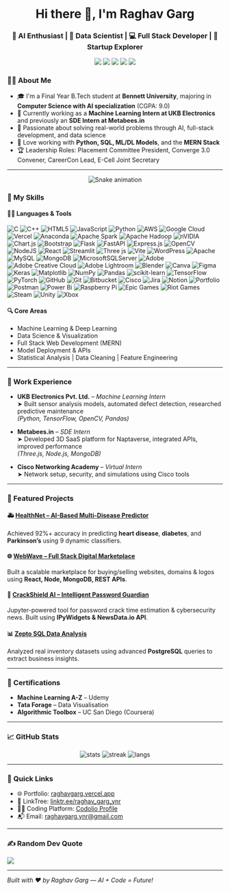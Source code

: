 <h1 align="center">Hi there 👋, I'm Raghav Garg</h1>
<h3 align="center">🚀 AI Enthusiast | 🧠 Data Scientist | 💻 Full Stack Developer | 🎯 Startup Explorer</h3>

<p align="center">
  <a href="mailto:raghavgarg.ynr@gmail.com"><img src="https://img.shields.io/badge/Gmail-D14836?style=for-the-badge&logo=gmail&logoColor=white"/></a>
  <a href="https://www.linkedin.com/in/raghav-garg-1b8bb0249/"><img src="https://img.shields.io/badge/LinkedIn-blue?style=for-the-badge&logo=linkedin&logoColor=white"/></a>
  <a href="https://github.com/Raghavgarg5541275"><img src="https://img.shields.io/badge/GitHub-100000?style=for-the-badge&logo=github&logoColor=white"/></a>
  <a href="https://raghavgarg.vercel.app/"><img src="https://img.shields.io/badge/Portfolio-000000?style=for-the-badge&logo=About.me&logoColor=white"/></a>
  <a href="https://linktr.ee/raghav_garg_ynr"><img src="https://img.shields.io/badge/Linktree-43E660?style=for-the-badge&logo=Linktree&logoColor=white"/></a>
</p>


### 👨‍💻 About Me

- 🎓 I'm a Final Year B.Tech student at **Bennett University**, majoring in **Computer Science with AI specialization** (CGPA: 9.0)
- 💼 Currently working as a **Machine Learning Intern at UKB Electronics** and previously an **SDE Intern at Metabees.in**
- 🚀 Passionate about solving real-world problems through AI, full-stack development, and data science
- 🧠 Love working with **Python, SQL, ML/DL Models**, and the **MERN Stack**
- 🏆 Leadership Roles: Placement Committee President, Converge 3.0 Convener, CareerCon Lead, E-Cell Joint Secretary

---
<div align="center">
  <img src="https://profile-readme-generator.com/assets/snake.svg" alt="Snake animation" />
</div>


### 🧠 My Skills

#### 👨‍💻 Languages & Tools
![C](https://img.shields.io/badge/c-%2300599C.svg?style=plastic&logo=c&logoColor=white) ![C++](https://img.shields.io/badge/c++-%2300599C.svg?style=plastic&logo=c%2B%2B&logoColor=white) ![HTML5](https://img.shields.io/badge/html5-%23E34F26.svg?style=plastic&logo=html5&logoColor=white) ![JavaScript](https://img.shields.io/badge/javascript-%23323330.svg?style=plastic&logo=javascript&logoColor=%23F7DF1E) ![Python](https://img.shields.io/badge/python-3670A0?style=plastic&logo=python&logoColor=ffdd54) ![AWS](https://img.shields.io/badge/AWS-%23FF9900.svg?style=plastic&logo=amazon-aws&logoColor=white) ![Google Cloud](https://img.shields.io/badge/GoogleCloud-%234285F4.svg?style=plastic&logo=google-cloud&logoColor=white) ![Vercel](https://img.shields.io/badge/vercel-%23000000.svg?style=plastic&logo=vercel&logoColor=white) ![Anaconda](https://img.shields.io/badge/Anaconda-%2344A833.svg?style=plastic&logo=anaconda&logoColor=white) ![Apache Spark](https://img.shields.io/badge/Apache%20Spark-FDEE21?style=plastic&logo=apachespark&logoColor=black) ![Apache Hadoop](https://img.shields.io/badge/Apache%20Hadoop-66CCFF?style=plastic&logo=apachehadoop&logoColor=black) ![nVIDIA](https://img.shields.io/badge/cuda-000000.svg?style=plastic&logo=nVIDIA&logoColor=green) ![Chart.js](https://img.shields.io/badge/chart.js-F5788D.svg?style=plastic&logo=chart.js&logoColor=white) ![Bootstrap](https://img.shields.io/badge/bootstrap-%238511FA.svg?style=plastic&logo=bootstrap&logoColor=white) ![Flask](https://img.shields.io/badge/flask-%23000.svg?style=plastic&logo=flask&logoColor=white) ![FastAPI](https://img.shields.io/badge/FastAPI-005571?style=plastic&logo=fastapi) ![Express.js](https://img.shields.io/badge/express.js-%23404d59.svg?style=plastic&logo=express&logoColor=%2361DAFB) ![OpenCV](https://img.shields.io/badge/opencv-%23white.svg?style=plastic&logo=opencv&logoColor=white) ![NodeJS](https://img.shields.io/badge/node.js-6DA55F?style=plastic&logo=node.js&logoColor=white) ![React](https://img.shields.io/badge/react-%2320232a.svg?style=plastic&logo=react&logoColor=%2361DAFB) ![Streamlit](https://img.shields.io/badge/Streamlit-%23FE4B4B.svg?style=plastic&logo=streamlit&logoColor=white) ![Three js](https://img.shields.io/badge/threejs-black?style=plastic&logo=three.js&logoColor=white) ![Vite](https://img.shields.io/badge/vite-%23646CFF.svg?style=plastic&logo=vite&logoColor=white) ![WordPress](https://img.shields.io/badge/WordPress-%23117AC9.svg?style=plastic&logo=WordPress&logoColor=white) ![Apache](https://img.shields.io/badge/apache-%23D42029.svg?style=plastic&logo=apache&logoColor=white) ![MySQL](https://img.shields.io/badge/mysql-4479A1.svg?style=plastic&logo=mysql&logoColor=white) ![MongoDB](https://img.shields.io/badge/MongoDB-%234ea94b.svg?style=plastic&logo=mongodb&logoColor=white) ![MicrosoftSQLServer](https://img.shields.io/badge/Microsoft%20SQL%20Server-CC2927?style=plastic&logo=microsoft%20sql%20server&logoColor=white) ![Adobe](https://img.shields.io/badge/adobe-%23FF0000.svg?style=plastic&logo=adobe&logoColor=white) ![Adobe Creative Cloud](https://img.shields.io/badge/Adobe%20Creative%20Cloud-DA1F26.svg?style=plastic&logo=Adobe%20Creative%20Cloud&logoColor=white) ![Adobe Lightroom](https://img.shields.io/badge/Adobe%20Lightroom-31A8FF.svg?style=plastic&logo=Adobe%20Lightroom&logoColor=white) ![Blender](https://img.shields.io/badge/blender-%23F5792A.svg?style=plastic&logo=blender&logoColor=white) ![Canva](https://img.shields.io/badge/Canva-%2300C4CC.svg?style=plastic&logo=Canva&logoColor=white) ![Figma](https://img.shields.io/badge/figma-%23F24E1E.svg?style=plastic&logo=figma&logoColor=white) ![Keras](https://img.shields.io/badge/Keras-%23D00000.svg?style=plastic&logo=Keras&logoColor=white) ![Matplotlib](https://img.shields.io/badge/Matplotlib-%23ffffff.svg?style=plastic&logo=Matplotlib&logoColor=black) ![NumPy](https://img.shields.io/badge/numpy-%23013243.svg?style=plastic&logo=numpy&logoColor=white) ![Pandas](https://img.shields.io/badge/pandas-%23150458.svg?style=plastic&logo=pandas&logoColor=white) ![scikit-learn](https://img.shields.io/badge/scikit--learn-%23F7931E.svg?style=plastic&logo=scikit-learn&logoColor=white) ![TensorFlow](https://img.shields.io/badge/TensorFlow-%23FF6F00.svg?style=plastic&logo=TensorFlow&logoColor=white) ![PyTorch](https://img.shields.io/badge/PyTorch-%23EE4C2C.svg?style=plastic&logo=PyTorch&logoColor=white) ![GitHub](https://img.shields.io/badge/github-%23121011.svg?style=plastic&logo=github&logoColor=white) ![Git](https://img.shields.io/badge/git-%23F05033.svg?style=plastic&logo=git&logoColor=white) ![Bitbucket](https://img.shields.io/badge/bitbucket-%230047B3.svg?style=plastic&logo=bitbucket&logoColor=white) ![Cisco](https://img.shields.io/badge/cisco-%23049fd9.svg?style=plastic&logo=cisco&logoColor=black) ![Jira](https://img.shields.io/badge/jira-%230A0FFF.svg?style=plastic&logo=jira&logoColor=white) ![Notion](https://img.shields.io/badge/Notion-%23000000.svg?style=plastic&logo=notion&logoColor=white) ![Portfolio](https://img.shields.io/badge/Portfolio-%23000000.svg?style=plastic&logo=firefox&logoColor=#FF7139) ![Postman](https://img.shields.io/badge/Postman-FF6C37?style=plastic&logo=postman&logoColor=white) ![Power Bi](https://img.shields.io/badge/power_bi-F2C811?style=plastic&logo=powerbi&logoColor=black) ![Raspberry Pi](https://img.shields.io/badge/-Raspberry_Pi-C51A4A?style=plastic&logo=Raspberry-Pi) ![Epic Games](https://img.shields.io/badge/epicgames-%23313131.svg?style=plastic&logo=epicgames&logoColor=white) ![Riot Games](https://img.shields.io/badge/riotgames-D32936.svg?style=plastic&logo=riotgames&logoColor=white) ![Steam](https://img.shields.io/badge/steam-%23000000.svg?style=plastic&logo=steam&logoColor=white) ![Unity](https://img.shields.io/badge/unity-%23000000.svg?style=plastic&logo=unity&logoColor=white) ![Xbox](https://img.shields.io/badge/xbox-%23107C10.svg?style=plastic&logo=xbox&logoColor=white)

#### 🔍 Core Areas
- Machine Learning & Deep Learning
- Data Science & Visualization
- Full Stack Web Development (MERN)
- Model Deployment & APIs
- Statistical Analysis | Data Cleaning | Feature Engineering

---

### 💼 Work Experience

- **UKB Electronics Pvt. Ltd.** – *Machine Learning Intern*  
  ➤ Built sensor analysis models, automated defect detection, researched predictive maintenance  
  *(Python, TensorFlow, OpenCV, Pandas)*

- **Metabees.in** – *SDE Intern*  
  ➤ Developed 3D SaaS platform for Naptaverse, integrated APIs, improved performance  
  *(Three.js, Node.js, MongoDB)*

- **Cisco Networking Academy** – *Virtual Intern*  
  ➤ Network setup, security, and simulations using Cisco tools  

---

### 📌 Featured Projects

#### 🚑 [HealthNet – AI-Based Multi-Disease Predictor](https://github.com/Raghavgarg5541275/HealthNet-predictor.git)  
Achieved 92%+ accuracy in predicting **heart disease**, **diabetes**, and **Parkinson’s** using 9 dynamic classifiers.

#### 🌐 [WebWave – Full Stack Digital Marketplace](https://github.com/Raghavgarg5541275/WebWave.git)  
Built a scalable marketplace for buying/selling websites, domains & logos using **React, Node, MongoDB, REST APIs**.

#### 🔐 [CrackShield AI – Intelligent Password Guardian](https://github.com/Raghavgarg5541275/CrackShield-AI---The-Intelligent-Password-Guardian.git)  
Jupyter-powered tool for password crack time estimation & cybersecurity news. Built using **IPyWidgets & NewsData.io API**.

#### 📊 [Zepto SQL Data Analysis](https://github.com/Raghavgarg5541275/zepto-SQL.git)  
Analyzed real inventory datasets using advanced **PostgreSQL** queries to extract business insights.

---

### 📜 Certifications

- **Machine Learning A-Z** – Udemy  
- **Tata Forage** – Data Visualisation  
- **Algorithmic Toolbox** – UC San Diego (Coursera)

---

### 📈 GitHub Stats

<p align="center">
  <img src="https://github-readme-stats.vercel.app/api?username=Raghavgarg5541275&show_icons=true&theme=tokyonight" alt="stats" />
  <img src="https://github-readme-streak-stats.herokuapp.com/?user=Raghavgarg5541275&theme=tokyonight" alt="streak" />
  <img src="https://github-readme-stats.vercel.app/api/top-langs/?username=Raghavgarg5541275&layout=compact&theme=tokyonight" alt="langs" />
</p>

---

### 🔗 Quick Links

- 🌐 Portfolio: [raghavgarg.vercel.app](https://raghavgarg.vercel.app/)
- 🔗 LinkTree: [linktr.ee/raghav_garg_ynr](https://linktr.ee/raghav_garg_ynr)
- 🧑‍💻 Coding Platform: [Codolio Profile](https://codolio.com/profile/Raghav554/card)
- 📬 Email: raghavgarg.ynr@gmail.com

---

### ✍️ Random Dev Quote
![](https://quotes-github-readme.vercel.app/api?type=horizontal&theme=radical)

---

*Built with ❤️ by Raghav Garg — AI + Code = Future!*
